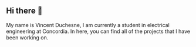 ## Hi there 👋

My name is Vincent Duchesne, 
I am currently a student in electrical engineering at Concordia.
In here, you can find all of the projects that I have been working on.

